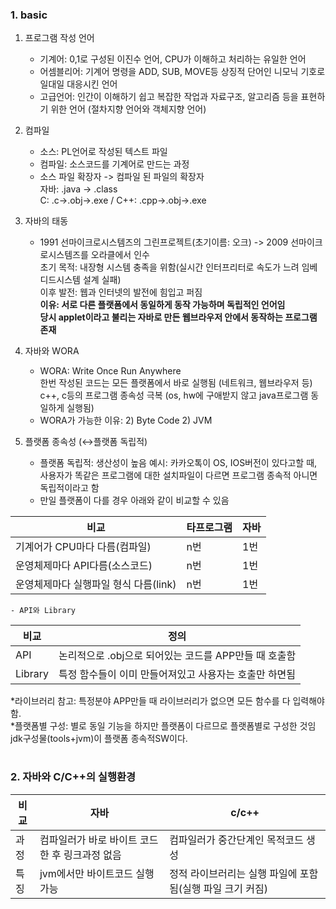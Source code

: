 ### 1. basic

1. 프로그램 작성 언어   
    - 기계어: 0,1로 구성된 이진수 언어, CPU가 이해하고 처리하는 유일한 언어   
    - 어셈블리어: 기계어 명령을 ADD, SUB, MOVE등 상징적 단어인 니모닉 기호로 일대일 대응시킨 언어   
    - 고급언어: 인간이 이해하기 쉽고 복잡한 작업과 자료구조, 알고리즘 등을 표현하기 위한 언어 (절차지향 언어와 객체지향 언어)   
2. 컴파일   
    - 소스: PL언어로 작성된 텍스트 파일   
    - 컴파일: 소스코드를 기계어로 만드는 과정   
    - 소스 파일 확장자 -> 컴파일 된 파일의 확장자   
      자바: .java -> .class   
      C: .c->.obj->.exe / C++: .cpp->.obj->.exe   
3. 자바의 태동   
    - 1991 선마이크로시스템즈의 그린프로젝트(초기이름: 오크) -> 2009 선마이크로시스템즈를 오라클에서 인수   
      초기 목적: 내장형 시스템 충족을 위함(실시간 인터프리터로 속도가 느려 임베디드시스템 설계 실패)   
      이후 발전: 웹과 인터넷의 발전에 힘입고 퍼짐    
              <b>이유: 서로 다른 플랫폼에서 동일하게 동작 가능하며 독립적인 언어임   
                       당시 applet이라고 불리는 자바로 만든 웹브라우저 안에서 동작하는 프로그램 존재</b>   
4. 자바와 WORA   
    - WORA: Write Once Run Anywhere   
            한번 작성된 코드는 모든 플랫폼에서 바로 실행됨 (네트워크, 웹브라우저 등)     
            c++, c등의 프로그램 종속성 극복 (os, hw에 구애받지 않고 java프로그램 동일하게 실행됨)   
    - WORA가 가능한 이유: 2) Byte Code 2) JVM   
    
5. 플랫폼 종속성 (↔플랫폼 독립적)
    - 플랫폼 독립적: 생산성이 높음
      예시: 카카오톡이 OS, IOS버전이 있다고할 때,   
      사용자가 똑같은 프로그램에 대한 설치파일이 다르면 프로그램 종속적 아니면 독립적이라고 함   
    - 만일 플랫폼이 다를 경우 아래와 같이 비교할 수 있음   
    
|비교|타프로그램|자바|
|-----|---|---|
|기계어가 CPU마다 다름(컴파일)|n번|1번|
|운영체제마다 API다름(소스코드)|n번|1번|
|운영체제마다 실행파일 형식 다름(link)|n번|1번|

    - API와 Library   
    
|비교|정의|
|-----|---|
|API|논리적으로 .obj으로 되어있는 코드를 APP만들 때 호출함|   
|Library|특정 함수들이 이미 만들어져있고 사용자는 호출만 하면됨|   

*라이브러리 참고: 특정분야 APP만들 때 라이브러리가 없으면 모든 함수를 다 입력해야함.      
*플랫폼별 구성: 별로 동일 기능을 하지만 플랫폼이 다르므로 플랫폼별로 구성한 것임   
               jdk구성물(tools+jvm)이 플랫폼 종속적SW이다.   

#

### 2. 자바와 C/C++의 실행환경

|비교|자바|c/c++|
|-----|---|---|
|과정|컴파일러가 바로 바이트 코드한 후 링크과정 없음|컴파일러가 중간단계인 목적코드 생성|
|특징|jvm에서만 바이트코드 실행 가능|정적 라이브러리는 실행 파일에 포함됨(실행 파일 크기 커짐)|
